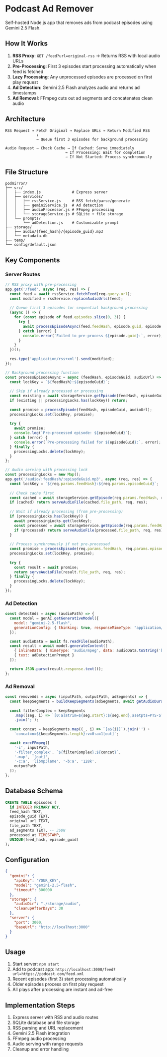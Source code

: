 # Podcast Ad Remover

Self-hosted Node.js app that removes ads from podcast episodes using Gemini 2.5 Flash.

## How It Works

1. **RSS Proxy**: `GET /feed?url=original-rss` → Returns RSS with local audio URLs
2. **Pre-Processing**: First 3 episodes start processing automatically when feed is fetched
3. **Lazy Processing**: Any unprocessed episodes are processed on first play request
4. **Ad Detection**: Gemini 2.5 Flash analyzes audio and returns ad timestamps
5. **Ad Removal**: FFmpeg cuts out ad segments and concatenates clean audio

## Architecture

```
RSS Request → Fetch Original → Replace URLs → Return Modified RSS
              ↓
              → Queue first 3 episodes for background processing

Audio Request → Check Cache → If Cached: Serve immediately
                           → If Processing: Wait for completion
                           → If Not Started: Process synchronously
```

## File Structure

```
podmirror/
├── src/
│   ├── index.js              # Express server
│   ├── services/
│   │   ├── rssService.js     # RSS fetch/parse/generate
│   │   ├── geminiService.js  # Ad detection
│   │   ├── audioProcessor.js # FFmpeg processing
│   │   └── storageService.js # SQLite + file storage
│   └── prompts/
│       └── adDetection.js    # Customizable prompt
├── storage/
│   ├── audio/{feed_hash}/{episode_guid}.mp3
│   └── metadata.db
├── temp/
└── config/default.json
```

## Key Components

### Server Routes
```javascript
// RSS proxy with pre-processing
app.get('/feed', async (req, res) => {
  const feed = await rssService.fetchFeed(req.query.url);
  const modified = rssService.replaceAudioUrls(feed);
  
  // Queue first 3 episodes for sequential background processing
  (async () => {
    for (const episode of feed.episodes.slice(0, 3)) {
      try {
        await processEpisodeAsync(feed.feedHash, episode.guid, episode.audioUrl);
      } catch (error) {
        console.error(`Failed to pre-process ${episode.guid}:`, error);
      }
    }
  })();
  
  res.type('application/rss+xml').send(modified);
});

// Background processing function
const processEpisodeAsync = async (feedHash, episodeGuid, audioUrl) => {
  const lockKey = `${feedHash}:${episodeGuid}`;
  
  // Skip if already processed or processing
  const existing = await storageService.getEpisode(feedHash, episodeGuid);
  if (existing || processingLocks.has(lockKey)) return;
  
  const promise = processEpisode(feedHash, episodeGuid, audioUrl);
  processingLocks.set(lockKey, promise);
  
  try {
    await promise;
    console.log(`Pre-processed episode: ${episodeGuid}`);
  } catch (error) {
    console.error(`Pre-processing failed for ${episodeGuid}:`, error);
  } finally {
    processingLocks.delete(lockKey);
  }
};

// Audio serving with processing lock
const processingLocks = new Map();
app.get('/audio/:feedHash/:episodeGuid.mp3', async (req, res) => {
  const lockKey = `${req.params.feedHash}:${req.params.episodeGuid}`;
  
  // Check cache first
  const cached = await storageService.getEpisode(req.params.feedHash, req.params.episodeGuid);
  if (cached) return serveAudioFile(cached.file_path, req, res);
  
  // Wait if already processing (from pre-processing)
  if (processingLocks.has(lockKey)) {
    await processingLocks.get(lockKey);
    const processed = await storageService.getEpisode(req.params.feedHash, req.params.episodeGuid);
    if (processed) return serveAudioFile(processed.file_path, req, res);
  }
  
  // Process synchronously if not pre-processed
  const promise = processEpisode(req.params.feedHash, req.params.episodeGuid, req.query.url);
  processingLocks.set(lockKey, promise);
  
  try {
    const result = await promise;
    return serveAudioFile(result.file_path, req, res);
  } finally {
    processingLocks.delete(lockKey);
  }
});
```

### Ad Detection
```javascript
const detectAds = async (audioPath) => {
  const model = genAI.getGenerativeModel({ 
    model: "gemini-2.5-flash",
    generationConfig: { thinking: true, responseMimeType: "application/json" }
  });

  const audioData = await fs.readFile(audioPath);
  const result = await model.generateContent([
    { inlineData: { mimeType: 'audio/mpeg', data: audioData.toString('base64') } },
    { text: adDetectionPrompt }
  ]);

  return JSON.parse(result.response.text());
};
```

### Ad Removal
```javascript
const removeAds = async (inputPath, outputPath, adSegments) => {
  const keepSegments = buildKeepSegments(adSegments, await getAudioDuration(inputPath));
  
  const filterComplex = keepSegments
    .map((seg, i) => `[0:a]atrim=${seg.start}:${seg.end},asetpts=PTS-STARTPTS[a${i}]`)
    .join(';');
  
  const concat = keepSegments.map((_, i) => `[a${i}]`).join('') + 
    `concat=n=${keepSegments.length}:v=0:a=1[out]`;

  await execFFmpeg([
    '-i', inputPath,
    '-filter_complex', `${filterComplex};${concat}`,
    '-map', '[out]',
    '-c:a', 'libmp3lame', '-b:a', '128k',
    outputPath
  ]);
};
```

## Database Schema
```sql
CREATE TABLE episodes (
  id INTEGER PRIMARY KEY,
  feed_hash TEXT,
  episode_guid TEXT,
  original_url TEXT,
  file_path TEXT,
  ad_segments TEXT, -- JSON
  processed_at TIMESTAMP,
  UNIQUE(feed_hash, episode_guid)
);
```

## Configuration
```json
{
  "gemini": {
    "apiKey": "YOUR_KEY",
    "model": "gemini-2.5-flash",
    "timeout": 300000
  },
  "storage": {
    "audioDir": "./storage/audio",
    "cleanupAfterDays": 30
  },
  "server": {
    "port": 3000,
    "baseUrl": "http://localhost:3000"
  }
}
```


## Usage

1. Start server: `npm start`
2. Add to podcast app: `http://localhost:3000/feed?url=https://podcast.com/feed.xml`
3. Recent episodes (first 3) start processing automatically
4. Older episodes process on first play request
5. All plays after processing are instant and ad-free

## Implementation Steps

1. Express server with RSS and audio routes
2. SQLite database and file storage
3. RSS parsing and URL replacement
4. Gemini 2.5 Flash integration
5. FFmpeg audio processing
6. Audio serving with range requests
7. Cleanup and error handling